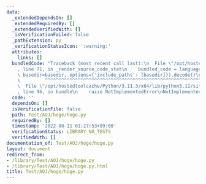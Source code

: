 ```yaml
---
data:
  _extendedDependsOn: []
  _extendedRequiredBy: []
  _extendedVerifiedWith: []
  _isVerificationFailed: false
  _pathExtension: py
  _verificationStatusIcon: ':warning:'
  attributes:
    links: []
  bundledCode: "Traceback (most recent call last):\n  File \"/opt/hostedtoolcache/Python/3.11.3/x64/lib/python3.11/site-packages/onlinejudge_verify/documentation/build.py\"\
    , line 71, in _render_source_code_stat\n    bundled_code = language.bundle(stat.path,\
    \ basedir=basedir, options={'include_paths': [basedir]}).decode()\n          \
    \         ^^^^^^^^^^^^^^^^^^^^^^^^^^^^^^^^^^^^^^^^^^^^^^^^^^^^^^^^^^^^^^^^^^^^^^^^^^^^^^^^^\n\
    \  File \"/opt/hostedtoolcache/Python/3.11.3/x64/lib/python3.11/site-packages/onlinejudge_verify/languages/python.py\"\
    , line 96, in bundle\n    raise NotImplementedError\nNotImplementedError\n"
  code: ''
  dependsOn: []
  isVerificationFile: false
  path: Test/AOJ/hoge/hoge.py
  requiredBy: []
  timestamp: '2022-08-11 01:27:53+09:00'
  verificationStatus: LIBRARY_NO_TESTS
  verifiedWith: []
documentation_of: Test/AOJ/hoge/hoge.py
layout: document
redirect_from:
- /library/Test/AOJ/hoge/hoge.py
- /library/Test/AOJ/hoge/hoge.py.html
title: Test/AOJ/hoge/hoge.py
---
```

